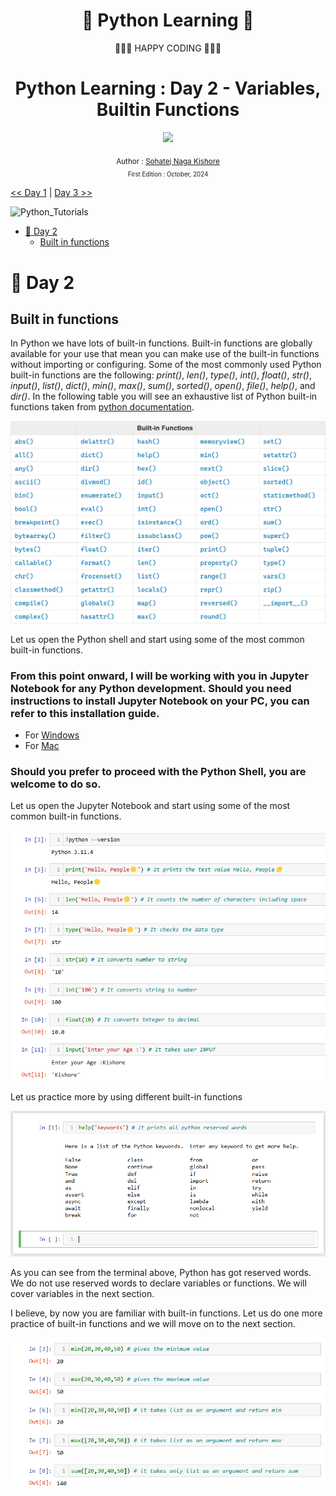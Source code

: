 <div align="center">
  <h1>🐍 Python Learning 🐍</h1> 
</div>
  
<div align="center">
  🧡🧡🧡 HAPPY CODING 🧡🧡🧡
</div>


<div align="center">
  <h1> Python Learning : Day 2 - Variables, Builtin Functions</h1>
  <a class="header-badge" target="_blank" href="https://www.linkedin.com/in/msnkishore1702/">
  <img src="https://img.shields.io/badge/style--5eba00.svg?label=LinkedIn&logo=linkedin&style=social">
  </a>


  <sub>Author :
  <a href="https://www.linkedin.com/in/msnkishore1702/" target="_blank">Sohatej Naga Kishore</a><br>
  <small> First Edition : October, 2024</small>
  </sub>
</div>


[<< Day 1](../readme.md) | [Day 3 >>](../03)

![Python_Tutorials](../Images/MaintopPython.jpeg)

- [📘 Day 2](#-day-2)
  - [Built in functions](#built-in-functions)


# 📘 Day 2

## Built in functions

In Python we have lots of built-in functions. Built-in functions are globally available for your use that mean you can make use of the built-in functions without importing or configuring. Some of the most commonly used Python built-in functions are the following: _print()_, _len()_, _type()_, _int()_, _float()_, _str()_, _input()_, _list()_, _dict()_, _min()_, _max()_, _sum()_, _sorted()_, _open()_, _file()_, _help()_, and _dir()_. In the following table you will see an exhaustive list of Python built-in functions taken from [python documentation](https://docs.python.org/3.9/library/functions.html).

![Built-in Functions](../Images/02Builtin_Functions.png)

Let us open the Python shell and start using some of the most common built-in functions. 
### From this point onward, I will be working with you in Jupyter Notebook for any Python development. Should you need instructions to install Jupyter Notebook on your PC, you can refer to this installation guide.
- For [Windows](https://youtu.be/bkOEYmyMtEU?si=zypl7ihyDSXmWwEG)
- For [Mac](https://youtu.be/drbaFALFKDg?si=_E1B9VPnAdUzQ7i_)

### Should you prefer to proceed with the Python Shell, you are welcome to do so.

Let us open the Jupyter Notebook and start using some of the most common built-in functions.

![Built-in functions](../Images/02sample_Builtin.png)

Let us practice more by using different built-in functions

![Dir Built in Functions](../Images/02reserved_keywords.png)

As you can see from the terminal above, Python has got reserved words. We do not use reserved words to declare variables or functions.
We will cover variables in the next section.

I believe, by now you are familiar with built-in functions. Let us do one more practice of built-in functions and we will move on to the next section.

![Min Max Sum](../Images/02min_max.png)
